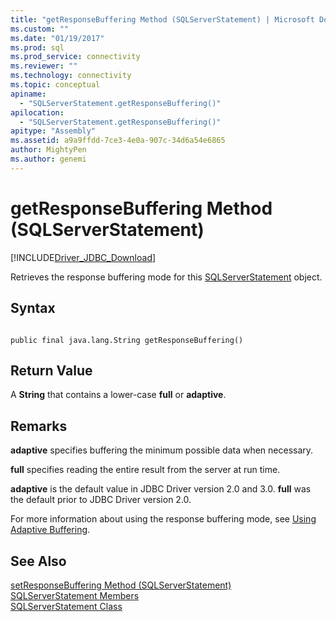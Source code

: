 ```yaml
---
title: "getResponseBuffering Method (SQLServerStatement) | Microsoft Docs"
ms.custom: ""
ms.date: "01/19/2017"
ms.prod: sql
ms.prod_service: connectivity
ms.reviewer: ""
ms.technology: connectivity
ms.topic: conceptual
apiname: 
  - "SQLServerStatement.getResponseBuffering()"
apilocation: 
  - "SQLServerStatement.getResponseBuffering()"
apitype: "Assembly"
ms.assetid: a9a9ffdd-7ce3-4e0a-907c-34d6a54e6865
author: MightyPen
ms.author: genemi
---
```

# getResponseBuffering Method (SQLServerStatement)
[!INCLUDE[Driver_JDBC_Download](../../../includes/driver_jdbc_download.md)]

  Retrieves the response buffering mode for this [SQLServerStatement](../../../connect/jdbc/reference/sqlserverstatement-class.md) object.  
  
## Syntax  
  
```  
  
public final java.lang.String getResponseBuffering()  
```  
  
## Return Value  
 A **String** that contains a lower-case **full** or **adaptive**.  
  
## Remarks  
 **adaptive** specifies buffering the minimum possible data when necessary.  
  
 **full** specifies reading the entire result from the server at run time.  
  
 **adaptive** is the default value in JDBC Driver version 2.0 and 3.0. **full** was the default prior to JDBC Driver version 2.0.  
  
 For more information about using the response buffering mode, see [Using Adaptive Buffering](../../../connect/jdbc/using-adaptive-buffering.md).  
  
## See Also  
 [setResponseBuffering Method &#40;SQLServerStatement&#41;](../../../connect/jdbc/reference/setresponsebuffering-method-sqlserverstatement.md)   
 [SQLServerStatement Members](../../../connect/jdbc/reference/sqlserverstatement-members.md)   
 [SQLServerStatement Class](../../../connect/jdbc/reference/sqlserverstatement-class.md)  
  
  
